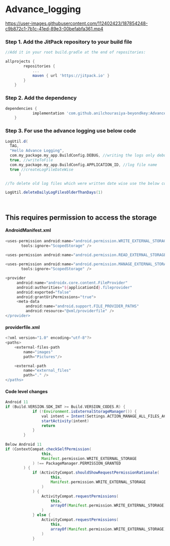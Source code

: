 # Advance_logging



https://user-images.githubusercontent.com/112402423/187854248-c9b872c1-7b1c-41ed-89e3-00befabfa361.mp4



### Step 1. Add the JitPack repository to your build file
```gradle
//Add it in your root build.gradle at the end of repositories:

allprojects {
		repositories {
			...
			maven { url 'https://jitpack.io' }
		}
	}
```

### Step 2. Add the dependency

```gradle
dependencies {
	        implementation 'com.github.anilchourasiya-beyondkey:Advance_logging:1.0'
	}
  ```
  
### Step 3. For use the advance logging use below code

  ```gradle
 LogUtil.d(
    TAG,
    "Hello Advance Logging",
    com.my_package.my_app.BuildConfig.DEBUG, //writing the logs only debug build and pass `true` for release build as well.
    true, //writeToFile
    com.my_package.my_app.BuildConfig.APPLICATION_ID, //log file name
    true //createLogFileDateWise 
        )

//To delete old log files which were written date wise use the below code      

LogUtil.deleteDailyLogFilesOlderThanDays(1)

	
```
  
This requires permission to access the storage   
---
#### AndroidManifest.xml     
 ```gradle
<uses-permission android:name="android.permission.WRITE_EXTERNAL_STORAGE"
        tools:ignore="ScopedStorage" />
	
<uses-permission android:name="android.permission.READ_EXTERNAL_STORAGE" />

<uses-permission android:name="android.permission.MANAGE_EXTERNAL_STORAGE"
        tools:ignore="ScopedStorage" />

<provider
      android:name="androidx.core.content.FileProvider"
      android:authorities="${applicationId}.fileprovider"
      android:exported="false"
      android:grantUriPermissions="true">
      <meta-data
          android:name="android.support.FILE_PROVIDER_PATHS"
          android:resource="@xml/providerfile" />
</provider>
```
#### providerfile.xml   
```gradle
<?xml version="1.0" encoding="utf-8"?>
<paths>
    <external-files-path
        name="images"
        path="Pictures"/>

    <external-path
        name="external_files"
        path="." />
</paths>

```

#### Code level changes   
```gradle
Android 11
if (Build.VERSION.SDK_INT >= Build.VERSION_CODES.R) {
            if (!Environment.isExternalStorageManager()) {
                val intent = Intent(Settings.ACTION_MANAGE_ALL_FILES_ACCESS_PERMISSION)
                startActivity(intent)
                return
            }
        }
        
Below Android 11
if (ContextCompat.checkSelfPermission(
                this,
                Manifest.permission.WRITE_EXTERNAL_STORAGE
            ) !== PackageManager.PERMISSION_GRANTED
        ) {
            if (ActivityCompat.shouldShowRequestPermissionRationale(
                    this,
                    Manifest.permission.WRITE_EXTERNAL_STORAGE
                )
            ) {
                ActivityCompat.requestPermissions(
                    this,
                    arrayOf(Manifest.permission.WRITE_EXTERNAL_STORAGE), 1
                )
            } else {
                ActivityCompat.requestPermissions(
                    this,
                    arrayOf(Manifest.permission.WRITE_EXTERNAL_STORAGE), 1
                )
            }
```
         
            
       
